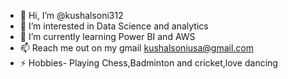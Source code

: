 - 👋 Hi, I’m @kushalsoni312
- 👀 I’m interested in Data Science and analytics
- 🌱 I’m currently learning Power BI and AWS
- 📫 Reach me out on my gmail kushalsoniusa@gmail.com
- ⚡ Hobbies- Playing Chess,Badminton and cricket,love dancing

<!---
kushalsoni312/kushalsoni312 is a ✨ special ✨ repository because its `README.md` (this file) appears on your GitHub profile.
You can click the Preview link to take a look at your changes.
--->
